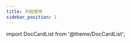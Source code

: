 ```yaml
---
title: 开始使用
sidebar_position: 1
---
```



import DocCardList from '@theme/DocCardList';

<DocCardList />
